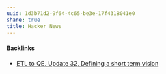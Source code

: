 ```yaml
---
uuid: 1d3b71d2-9f64-4c65-be3e-17f4318041e0
share: true
title: Hacker News
---
```

#### Backlinks

* [ETL to QE, Update 32, Defining a short term vision](/4b29e643-872e-491f-bd1e-688965b09e2d)